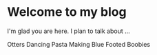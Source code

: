 # Welcome to my blog

I'm glad you are here. I plan to talk about ...

Otters
Dancing
Pasta Making
Blue Footed Boobies
